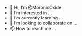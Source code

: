 - 👋 Hi, I’m @MoronicOxide
- 👀 I’m interested in ...
- 🌱 I’m currently learning ...
- 💞️ I’m looking to collaborate on ...
- 📫 How to reach me ...

<!---
MoronicOxide/MoronicOxide is a ✨ special ✨ repository because its `README.md` (this file) appears on your GitHub profile.
You can click the Preview link to take a look at your changes.
--->

